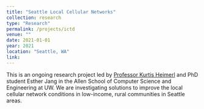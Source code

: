 ```yaml
---
title: "Seattle Local Cellular Networks"
collection: research
type: "Research"
permalink: /projects/ictd
venue: ""
date: 2021-01-01
year: 2021
location: "Seattle, WA"
link: 
---
```


This is an ongoing research project led by [Professor Kurtis Heimerl](https://kurti.sh/) and PhD student Esther Jang in the Allen School of Computer Science and Engineering at UW. We are investigating solutions to improve the local cellular network conditions in low-income, rural communities in Seattle areas.